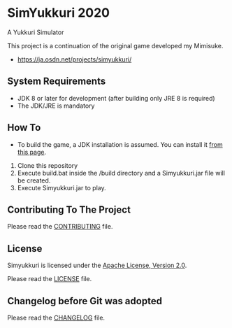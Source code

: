 SimYukkuri 2020
===

A Yukkuri Simulator

This project is a continuation of the original game developed my Mimisuke.

* https://ja.osdn.net/projects/simyukkuri/

System Requirements
---

* JDK 8 or later for development (after building only JRE 8 is required)
* The JDK/JRE is mandatory

How To
---

* To build the game, a JDK installation is assumed. You can install it [from this page](https://adoptopenjdk.net/).
1. Clone this repository
2. Execute build.bat inside the /build directory and a Simyukkuri.jar file will be created.
3. Execute Simyukkuri.jar to play.

Contributing To The Project
---

Please read the [CONTRIBUTING](CONTRIBUTING.md) file.

License
---

Simyukkuri is licensed under the [Apache License, Version 2.0](https://www.apache.org/licenses/LICENSE-2.0).

Please read the [LICENSE](LICENSE) file.

Changelog before Git was adopted
---

Please read the [CHANGELOG](CHANGELOG.TXT) file.
